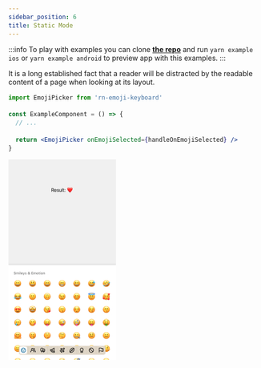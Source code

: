 ```yaml
---
sidebar_position: 6
title: Static Mode
---
```


:::info
To play with examples you can clone [**the repo**](https://github.com/TheWidlarzGroup/rn-emoji-keyboard.git) and run `yarn example ios` or `yarn example android` to preview app with this examples.
:::

It is a long established fact that a reader will be distracted by the readable content of a page when looking at its layout.

```jsx
import EmojiPicker from 'rn-emoji-keyboard'

const ExampleComponent = () => {
  // ...

  return <EmojiPicker onEmojiSelected={handleOnEmojiSelected} />
}
```

![Preview](../../../assets/img/static-preview.jpg)
